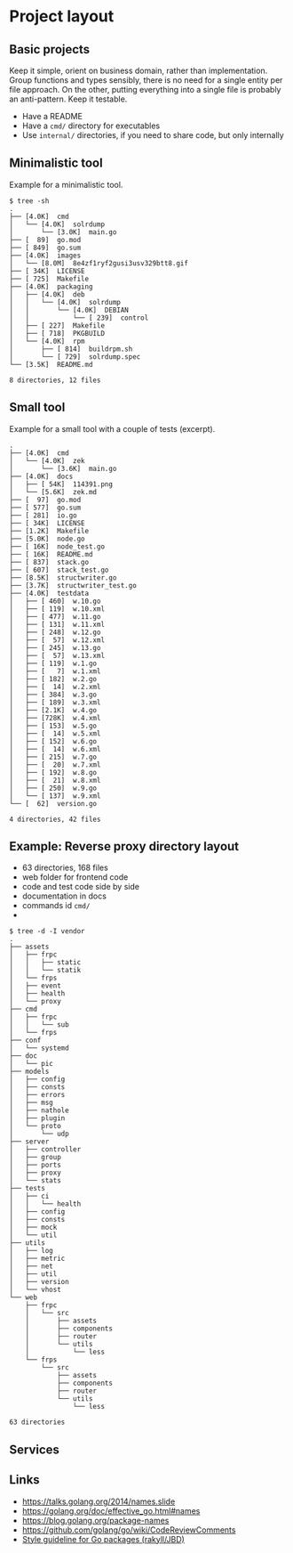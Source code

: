 # Project layout

## Basic projects

Keep it simple, orient on business domain, rather than implementation. Group
functions and types sensibly, there is no need for a single entity per file
approach. On the other, putting everything into a single file is probably an
anti-pattern. Keep it testable.

* Have a README
* Have a `cmd/` directory for executables
* Use `internal/` directories, if you need to share code, but only internally

## Minimalistic tool

Example for a minimalistic tool.

```
$ tree -sh
.
├── [4.0K]  cmd
│   └── [4.0K]  solrdump
│       └── [3.0K]  main.go
├── [  89]  go.mod
├── [ 849]  go.sum
├── [4.0K]  images
│   └── [8.0M]  8e4zf1ryf2gusi3usv329btt8.gif
├── [ 34K]  LICENSE
├── [ 725]  Makefile
├── [4.0K]  packaging
│   ├── [4.0K]  deb
│   │   └── [4.0K]  solrdump
│   │       └── [4.0K]  DEBIAN
│   │           └── [ 239]  control
│   ├── [ 227]  Makefile
│   ├── [ 718]  PKGBUILD
│   └── [4.0K]  rpm
│       ├── [ 814]  buildrpm.sh
│       └── [ 729]  solrdump.spec
└── [3.5K]  README.md

8 directories, 12 files
```

## Small tool

Example for a small tool with a couple of tests (excerpt).

```
.
├── [4.0K]  cmd
│   └── [4.0K]  zek
│       └── [3.6K]  main.go
├── [4.0K]  docs
│   ├── [ 54K]  114391.png
│   └── [5.6K]  zek.md
├── [  97]  go.mod
├── [ 577]  go.sum
├── [ 281]  io.go
├── [ 34K]  LICENSE
├── [1.2K]  Makefile
├── [5.0K]  node.go
├── [ 16K]  node_test.go
├── [ 16K]  README.md
├── [ 837]  stack.go
├── [ 607]  stack_test.go
├── [8.5K]  structwriter.go
├── [3.7K]  structwriter_test.go
├── [4.0K]  testdata
│   ├── [ 460]  w.10.go
│   ├── [ 119]  w.10.xml
│   ├── [ 477]  w.11.go
│   ├── [ 131]  w.11.xml
│   ├── [ 248]  w.12.go
│   ├── [  57]  w.12.xml
│   ├── [ 245]  w.13.go
│   ├── [  57]  w.13.xml
│   ├── [ 119]  w.1.go
│   ├── [   7]  w.1.xml
│   ├── [ 182]  w.2.go
│   ├── [  14]  w.2.xml
│   ├── [ 384]  w.3.go
│   ├── [ 189]  w.3.xml
│   ├── [2.1K]  w.4.go
│   ├── [728K]  w.4.xml
│   ├── [ 153]  w.5.go
│   ├── [  14]  w.5.xml
│   ├── [ 152]  w.6.go
│   ├── [  14]  w.6.xml
│   ├── [ 215]  w.7.go
│   ├── [  20]  w.7.xml
│   ├── [ 192]  w.8.go
│   ├── [  21]  w.8.xml
│   ├── [ 250]  w.9.go
│   └── [ 137]  w.9.xml
└── [  62]  version.go

4 directories, 42 files
```

## Example: Reverse proxy directory layout

* 63 directories, 168 files
* web folder for frontend code
* code and test code side by side
* documentation in docs
* commands id `cmd/`
*

```
$ tree -d -I vendor
.
├── assets
│   ├── frpc
│   │   ├── static
│   │   └── statik
│   └── frps
│   ├── event
│   ├── health
│   └── proxy
├── cmd
│   ├── frpc
│   │   └── sub
│   └── frps
├── conf
│   └── systemd
├── doc
│   └── pic
├── models
│   ├── config
│   ├── consts
│   ├── errors
│   ├── msg
│   ├── nathole
│   ├── plugin
│   └── proto
│       └── udp
├── server
│   ├── controller
│   ├── group
│   ├── ports
│   ├── proxy
│   └── stats
├── tests
│   ├── ci
│   │   └── health
│   ├── config
│   ├── consts
│   ├── mock
│   └── util
├── utils
│   ├── log
│   ├── metric
│   ├── net
│   ├── util
│   ├── version
│   └── vhost
└── web
    ├── frpc
    │   └── src
    │       ├── assets
    │       ├── components
    │       ├── router
    │       └── utils
    │           └── less
    └── frps
        └── src
            ├── assets
            ├── components
            ├── router
            └── utils
                └── less

63 directories
```

## Services



## Links


* https://talks.golang.org/2014/names.slide
* https://golang.org/doc/effective_go.html#names
* https://blog.golang.org/package-names
* https://github.com/golang/go/wiki/CodeReviewComments
* [Style guideline for Go packages (rakyll/JBD)](https://rakyll.org/style-packages/)


